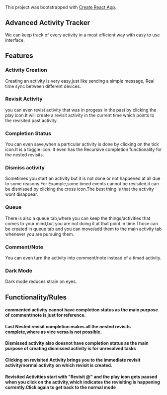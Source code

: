 This project was bootstrapped with [Create React App](https://github.com/facebook/create-react-app).

## Advanced Activity Tracker

We can keep track of every activity in a most efficient way with easy to use interface.


## Features

### Activity Creation
Creating an activity is very easy,just like sending a simple message, Real time sync between different devices.

### Revisit Activity
you can even revist activity that was in progess in the past by clicking the play icon.It will create a revisit activity in the current time which points to the revisited past activity.

### Completion Status
You can even save,when a particular activity is done by clicking on the tick icon.It is a toggle icon.
It even has the Recursive completion functionality for the nested revisits.

### Dismiss activity
Sometimes you start an activity but it is not done or not happened at all due to some reasons.For Example,some timed events cannot be revisited,it can be dismissed by clicking the cross icon.The best thing is that the activity wont disappear.

### Queue
There is also a queue tab,where you can keep the things/activities that comes to your mind,but you are not doing it at that point in time.Those can be created in queue tab and you can move/add them to the main activity tab whenever you are pursuing them.

### Comment/Note
You can even turn the activity into comment/note instead of a timed activity.

### Dark Mode
Dark mode reduces strain on eyes.

## Functionality/Rules

#### commented activity cannot have completion status as the main purpose of comment/note is just for reference.
#### Last Nested revisit completion makes all the nested revisits complete,where as vice versa is not possible.
#### Dismissed activity also doesnot have completion status as the main purpose of creating dismissed activity is for unresolved tasks
#### Clicking on revisited Activity brings you to the immediate revisit activity/normal activity on which revisit is created.
#### Revisited Activities start with "Revisit @" and the play icon gets paused when you click on the activity,which indicates the revisiting is happening currently.Click again to get back to the normal mode





